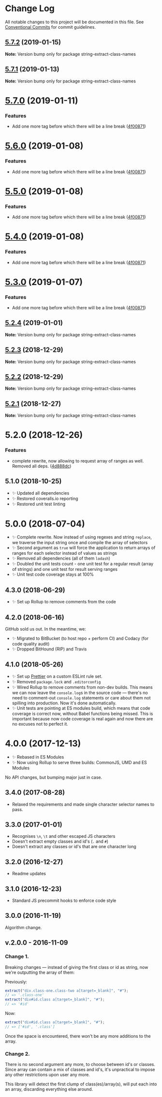 # Change Log

All notable changes to this project will be documented in this file.
See [Conventional Commits](https://conventionalcommits.org) for commit guidelines.

## [5.7.2](https://bitbucket.org/codsen/codsen/src/master/packages/string-extract-class-names/compare/string-extract-class-names@5.7.1...string-extract-class-names@5.7.2) (2019-01-15)

**Note:** Version bump only for package string-extract-class-names





## [5.7.1](https://bitbucket.org/codsen/codsen/src/master/packages/string-extract-class-names/compare/string-extract-class-names@5.7.0...string-extract-class-names@5.7.1) (2019-01-13)

**Note:** Version bump only for package string-extract-class-names





# [5.7.0](https://bitbucket.org/codsen/codsen/src/master/packages/string-extract-class-names/compare/string-extract-class-names@5.2.4...string-extract-class-names@5.7.0) (2019-01-11)

### Features

- Add one more tag before which there will be a line break ([4f00871](https://bitbucket.org/codsen/codsen/src/master/packages/string-extract-class-names/commits/4f00871))

# [5.6.0](https://bitbucket.org/codsen/codsen/src/master/packages/string-extract-class-names/compare/string-extract-class-names@5.2.4...string-extract-class-names@5.6.0) (2019-01-08)

### Features

- Add one more tag before which there will be a line break ([4f00871](https://bitbucket.org/codsen/codsen/src/master/packages/string-extract-class-names/commits/4f00871))

# [5.5.0](https://bitbucket.org/codsen/codsen/src/master/packages/string-extract-class-names/compare/string-extract-class-names@5.2.4...string-extract-class-names@5.5.0) (2019-01-08)

### Features

- Add one more tag before which there will be a line break ([4f00871](https://bitbucket.org/codsen/codsen/src/master/packages/string-extract-class-names/commits/4f00871))

# [5.4.0](https://bitbucket.org/codsen/codsen/src/master/packages/string-extract-class-names/compare/string-extract-class-names@5.2.4...string-extract-class-names@5.4.0) (2019-01-08)

### Features

- Add one more tag before which there will be a line break ([4f00871](https://bitbucket.org/codsen/codsen/src/master/packages/string-extract-class-names/commits/4f00871))

# [5.3.0](https://bitbucket.org/codsen/codsen/src/master/packages/string-extract-class-names/compare/string-extract-class-names@5.2.4...string-extract-class-names@5.3.0) (2019-01-07)

### Features

- Add one more tag before which there will be a line break ([4f00871](https://bitbucket.org/codsen/codsen/src/master/packages/string-extract-class-names/commits/4f00871))

## [5.2.4](https://bitbucket.org/codsen/codsen/src/master/packages/string-extract-class-names/compare/string-extract-class-names@5.2.3...string-extract-class-names@5.2.4) (2019-01-01)

**Note:** Version bump only for package string-extract-class-names

## [5.2.3](https://bitbucket.org/codsen/codsen/src/master/packages/string-extract-class-names/compare/string-extract-class-names@5.2.2...string-extract-class-names@5.2.3) (2018-12-29)

**Note:** Version bump only for package string-extract-class-names

## [5.2.2](https://bitbucket.org/codsen/codsen/src/master/packages/string-extract-class-names/compare/string-extract-class-names@5.2.1...string-extract-class-names@5.2.2) (2018-12-29)

**Note:** Version bump only for package string-extract-class-names

## [5.2.1](https://bitbucket.org/codsen/codsen/src/master/packages/string-extract-class-names/compare/string-extract-class-names@5.2.0...string-extract-class-names@5.2.1) (2018-12-27)

**Note:** Version bump only for package string-extract-class-names

# 5.2.0 (2018-12-26)

### Features

- complete rewrite, now allowing to request array of ranges as well. Removed all deps. ([4d888dc](https://bitbucket.org/codsen/codsen/src/master/packages/string-extract-class-names/commits/4d888dc))

## 5.1.0 (2018-10-25)

- ✨ Updated all dependencies
- ✨ Restored coveralls.io reporting
- ✨ Restored unit test linting

# 5.0.0 (2018-07-04)

- ✨ Complete rewrite. Now instead of using regexes and string `replace`, we traverse the input string once and compile the array of selectors
- ✨ Second argument as `true` will force the application to return arrays of ranges for each selector instead of values as strings
- ✨ Removed all dependencies (all of them `lodash`)
- ✨ Doubled the unit tests count - one unit test for a regular result (array of strings) and one unit test for result serving ranges
- ✨ Unit test code coverage stays at 100%

## 4.3.0 (2018-06-29)

- ✨ Set up Rollup to remove comments from the code

## 4.2.0 (2018-06-16)

GitHub sold us out. In the meantime, we:

- ✨ Migrated to BitBucket (to host repo + perform CI) and Codacy (for code quality audit)
- ✨ Dropped BitHound (RIP) and Travis

## 4.1.0 (2018-05-26)

- ✨ Set up [Prettier](https://prettier.io) on a custom ESLint rule set.
- ✨ Removed `package.lock` and `.editorconfig`
- ✨ Wired Rollup to remove comments from non-dev builds. This means we can now leave the `console.log`s in the source code — there's no need to comment-out `console.log` statements or care about them not spilling into production. Now it's done automatically.
- ✨ Unit tests are pointing at ES modules build, which means that code coverage is correct now, without Babel functions being missed. This is important because now code coverage is real again and now there are no excuses not to perfect it.

# 4.0.0 (2017-12-13)

- ✨ Rebased in ES Modules
- ✨ Now using Rollup to serve three builds: CommonJS, UMD and ES Modules

No API changes, but bumping major just in case.

## 3.4.0 (2017-08-28)

- Relaxed the requirements and made single character selector names to pass.

## 3.3.0 (2017-01-01)

- Recognises `\n`, `\t` and other escaped JS characters
- Doesn't extract empty classes and id's (`.` and `#`)
- Doesn't extract any classes or id's that are one character long

## 3.2.0 (2016-12-27)

- Readme updates

## 3.1.0 (2016-12-23)

- Standard JS precommit hooks to enforce code style

## 3.0.0 (2016-11-19)

Algorithm change.

## v.2.0.0 - 2016-11-09

### Change 1.

Breaking changes — instead of giving the first class or id as string, now we're outputting the array of them:

Previously:

```js
extract("div.class-one.class-two a[target=_blank]", "#");
// => '.class-one'
extract("div#id.class a[target=_blank]", "#");
// => '#id'
```

Now:

```js
extract("div#id.class a[target=_blank]", "#");
// => ['#id', '.class']
```

Once the space is encountered, there won't be any more additions to the array.

### Change 2.

There is no second argument any more, to choose between id's or classes. Since array can contain a mix of classes and id's, it's unpractical to impose any other restrictions upon user any more.

This library will detect the first clump of class(es)/array(s), will put each into an array, discarding everything else around.

